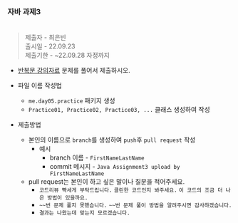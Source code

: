 <br/>

### 자바 과제3 <br/><br/>
> 제출자 - 최은빈    
> 출시일 - 22.09.23  
> 제출기한 - ~22.09.28 자정까지   
  
  

- [반복문 강의자료](https://echoiing-fastcampus-backend.notion.site/a82126f8038e4adc93d8a0913e52402f) 문제를 풀어서 제출하시오.  

- 파일 이름 작성법
  - ````me.day05.practice```` 패키지 생성
  - ````Practice01, Practice02, Practice03, ...````  클래스 생성하여 작성
- 제출방법
  - 본인의 이름으로 ````branch````를 생성하여 ````push````후 ````pull request```` 작성
    - 예시 
      - branch 이름 - ````FirstNameLastName````
      - commit 메시지 - ````Java Assignment3 upload by FirstNameLastName````
  - pull request는 본인이 하고 싶은 말이나 질문을 적어주세요.
    - ````코드리뷰 빡세게 부탁드립니다.```` ````클린한 코드인지 봐주세요.```` ````이 코드의 조금 더 나은 방법이 있을까요.````
    - ````~~번 문제 풀지 못했습니다.```` ````~~번 문제 풀이 방법을 알려주시면 감사하겠습니다.````
    - ````결과는 나왔는데 맞는지 모르겠습니다.````
  
